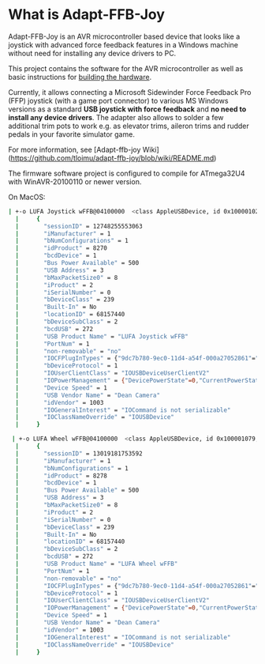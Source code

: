 # What is Adapt-FFB-Joy #

Adapt-FFB-Joy is an AVR microcontroller based device that looks like a joystick with advanced force feedback features in a Windows machine without need for installing any device drivers to PC.

This project contains the software for the AVR microcontroller as well as basic instructions for [building the hardware](https://github.com/tloimu/adapt-ffb-joy/blob/wiki/HowToBuild.md).

Currently, it allows connecting a Microsoft Sidewinder Force Feedback Pro (FFP) joystick (with a game port connector) to various MS Windows versions as a standard **USB joystick with force feedback** and **no need to install any device drivers**. The adapter also allows to solder a few additional trim pots to work e.g. as elevator trims, aileron trims and rudder pedals in your favorite simulator game.

For more information, see [Adapt-ffb-joy Wiki] (https://github.com/tloimu/adapt-ffb-joy/blob/wiki/README.md)

The firmware software project is configured to compile for ATmega32U4 with WinAVR-20100110 or newer version.

On MacOS:

```bash
| +-o LUFA Joystick wFFB@04100000  <class AppleUSBDevice, id 0x10000102b, registered, matched, active, busy 0 (47 ms), retain 19>
  |     {
  |       "sessionID" = 12748255553063
  |       "iManufacturer" = 1
  |       "bNumConfigurations" = 1
  |       "idProduct" = 8270
  |       "bcdDevice" = 1
  |       "Bus Power Available" = 500
  |       "USB Address" = 3
  |       "bMaxPacketSize0" = 8
  |       "iProduct" = 2
  |       "iSerialNumber" = 0
  |       "bDeviceClass" = 239
  |       "Built-In" = No
  |       "locationID" = 68157440
  |       "bDeviceSubClass" = 2
  |       "bcdUSB" = 272
  |       "USB Product Name" = "LUFA Joystick wFFB"
  |       "PortNum" = 1
  |       "non-removable" = "no"
  |       "IOCFPlugInTypes" = {"9dc7b780-9ec0-11d4-a54f-000a27052861"="IOUSBFamily.kext/Contents/PlugIns/IOUSBLib.bundle"}
  |       "bDeviceProtocol" = 1
  |       "IOUserClientClass" = "IOUSBDeviceUserClientV2"
  |       "IOPowerManagement" = {"DevicePowerState"=0,"CurrentPowerState"=4,"CapabilityFlags"=32768,"MaxPowerState"=4,"DriverPowerState"=4}
  |       "Device Speed" = 1
  |       "USB Vendor Name" = "Dean Camera"
  |       "idVendor" = 1003
  |       "IOGeneralInterest" = "IOCommand is not serializable"
  |       "IOClassNameOverride" = "IOUSBDevice"
  |     }
```

```bash
 | +-o LUFA Wheel wFFB@04100000  <class AppleUSBDevice, id 0x100001079, registered, matched, active, busy 0 (1224 ms), retain 19>
  |     {
  |       "sessionID" = 13019181753592
  |       "iManufacturer" = 1
  |       "bNumConfigurations" = 1
  |       "idProduct" = 8278
  |       "bcdDevice" = 1
  |       "Bus Power Available" = 500
  |       "USB Address" = 3
  |       "bMaxPacketSize0" = 8
  |       "iProduct" = 2
  |       "iSerialNumber" = 0
  |       "bDeviceClass" = 239
  |       "Built-In" = No
  |       "locationID" = 68157440
  |       "bDeviceSubClass" = 2
  |       "bcdUSB" = 272
  |       "USB Product Name" = "LUFA Wheel wFFB"
  |       "PortNum" = 1
  |       "non-removable" = "no"
  |       "IOCFPlugInTypes" = {"9dc7b780-9ec0-11d4-a54f-000a27052861"="IOUSBFamily.kext/Contents/PlugIns/IOUSBLib.bundle"}
  |       "bDeviceProtocol" = 1
  |       "IOUserClientClass" = "IOUSBDeviceUserClientV2"
  |       "IOPowerManagement" = {"DevicePowerState"=0,"CurrentPowerState"=3,"CapabilityFlags"=65536,"MaxPowerState"=4,"DriverPowerState"=3}
  |       "Device Speed" = 1
  |       "USB Vendor Name" = "Dean Camera"
  |       "idVendor" = 1003
  |       "IOGeneralInterest" = "IOCommand is not serializable"
  |       "IOClassNameOverride" = "IOUSBDevice"
  |     }
```